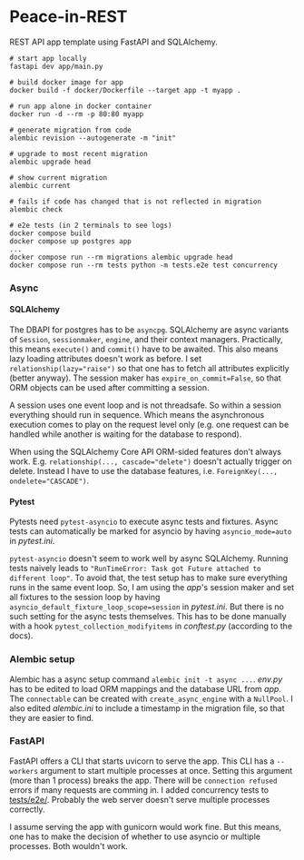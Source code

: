 # Peace-in-REST

REST API app template using FastAPI and SQLAlchemy.

```
# start app locally
fastapi dev app/main.py

# build docker image for app
docker build -f docker/Dockerfile --target app -t myapp . 

# run app alone in docker container
docker run -d --rm -p 80:80 myapp

# generate migration from code
alembic revision --autogenerate -m "init"

# upgrade to most recent migration
alembic upgrade head

# show current migration
alembic current

# fails if code has changed that is not reflected in migration
alembic check

# e2e tests (in 2 terminals to see logs)
docker compose build
docker compose up postgres app
...
docker compose run --rm migrations alembic upgrade head
docker compose run --rm tests python -m tests.e2e test concurrency
```


### Async

#### SQLAlchemy

The DBAPI for postgres has to be `asyncpg`.
SQLAlchemy are async variants of `Session`, `sessionmaker`, `engine`, and their context managers.
Practically, this means `execute()` and `commit()` have to be awaited.
This also means lazy loading attributes doesn't work as before.
I set `relationship(lazy="raise")` so that one has to fetch all attributes explicitly (better anyway).
The session maker has `expire_on_commit=False`, so that ORM objects can be used after committing a session.

A session uses one event loop and is not threadsafe.
So within a session everything should run in sequence.
Which means the asynchronous execution comes to play on the request level only
(e.g. one request can be handled while another is waiting for the database to respond).

When using the SQLAlchemy Core API ORM-sided features don't always work.
E.g. `relationship(..., cascade="delete")` doesn't actually trigger on delete.
Instead I have to use the database features, i.e. `ForeignKey(..., ondelete="CASCADE")`.

#### Pytest

Pytests need `pytest-asyncio` to execute async tests and fixtures.
Async tests can automatically be marked for asyncio by having `asyncio_mode=auto` in _pytest.ini_.

`pytest-asyncio` doesn't seem to work well by async SQLAlchemy.
Running tests naively leads to `"RunTimeError: Task got Future attached to different loop"`.
To avoid that, the test setup has to make sure everything runs in the same event loop.
So, I am using the _app_'s session maker and set all fixtures to the session loop by
having `asyncio_default_fixture_loop_scope=session` in _pytest.ini_.
But there is no such setting for the async tests themselves.
This has to be done manually with a hook `pytest_collection_modifyitems` in _conftest.py_ (according to the docs).


### Alembic setup

Alembic has a async setup command `alembic init -t async ...`.
_env.py_ has to be edited to load ORM mappings and the database URL from _app_.
The `connectable` can be created with `create_async_engine` with a `NullPool`.
I also edited _alembic.ini_ to include a timestamp in the migration file, so that they are easier to find.


### FastAPI

FastAPI offers a CLI that starts uvicorn to serve the app.
This CLI has a `--workers` argument to start multiple processes at once.
Setting this argument (more than 1 process) breaks the app.
There will be `connection refused` errors if many requests are comming in.
I added concurrency tests to [tests/e2e/](./tests/e2e/).
Probably the web server doesn't serve multiple processes correctly.

I assume serving the app with gunicorn would work fine.
But this means, one has to make the decision of whether to use asyncio or multiple processes.
Both wouldn't work.

